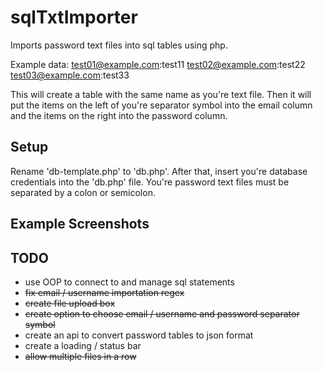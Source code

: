 # sqlTxtImporter
Imports password text files into sql tables using php.

Example data:
test01@example.com:test11
test02@example.com:test22
test03@example.com:test33

This will create a table with the same name as you're text file. Then it will put the items on the left of you're separator symbol into the email column and the items on the right into the password column.

## Setup
Rename 'db-template.php' to 'db.php'. After that, insert you're database credentials into the 'db.php' file. You're password text files must be separated by a colon or semicolon.

## Example Screenshots
[logo]: http://thekeker.com/images/github_images/pic_1_txtsql.JPG "Before - text file"

[logo]: http://thekeker.com/images/github_images/pic_1_txtsql.JPG "After - sql database table"

## TODO

* use OOP to connect to and manage sql statements
* ~~fix email / username importation regex~~
* ~~create file upload box~~
* ~~create option to choose email / username and password separator symbol~~
* create an api to convert password tables to json format
* create a loading / status bar
* ~~allow multiple files in a row~~
